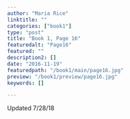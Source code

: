 ```yaml
---
author: "Maria Rice"
linktitle: ""
categories: ["book1"]
type: "post"
title: "Book 1, Page 16"
featuredalt: "Page16"
featured: ""
description2: []
date: "2016-11-19"
featuredpath: "/book1/main/page16.jpg"
preview: "/book1/preview/page16.jpg"
keywords: []

---
```


Updated 7/28/18
